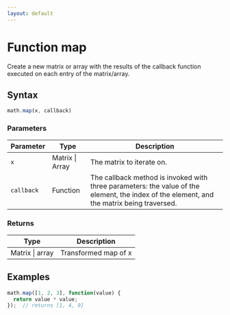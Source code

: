 ```yaml
---
layout: default
---
```


<h1 id="function-map">Function map</h1>

Create a new matrix or array with the results of the callback function executed on
each entry of the matrix/array.


<h2 id="syntax">Syntax</h2>

```js
math.map(x, callback)
```

<h3 id="parameters">Parameters</h3>

Parameter | Type | Description
--------- | ---- | -----------
`x` | Matrix &#124; Array | The matrix to iterate on.
`callback` | Function | The callback method is invoked with three parameters: the value of the element, the index of the element, and the matrix being traversed.

<h3 id="returns">Returns</h3>

Type | Description
---- | -----------
Matrix &#124; array | Transformed map of x


<h2 id="examples">Examples</h2>

```js
math.map([1, 2, 3], function(value) {
  return value * value;
});  // returns [1, 4, 9]
```




<!-- Note: This file is automatically generated from source code comments. Changes made in this file will be overridden. -->
